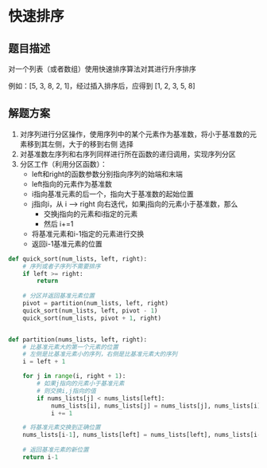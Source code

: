 

# 快速排序


## 题目描述
对一个列表（或者数组）使用快速排序算法对其进行升序排序

例如：[5, 3, 8, 2, 1]，经过插入排序后，应得到 [1, 2, 3, 5, 8]


## 解题方案


1. 对序列进行分区操作，使用序列中的某个元素作为基准数，将小于基准数的元素移到其左侧，大于的移到右侧
选择
2. 对基准数左序列和右序列同样进行所在函数的递归调用，实现序列分区
2. 分区工作（利用分区函数）：
    * left和right的函数参数分别指向序列的始端和末端
    * left指向的元素作为基准数
    * i指向基准元素的后一个，指向大于基准数的起始位置
    * j指向i，从 i --> right 向右迭代，如果j指向的元素小于基准数，那么
        * 交换j指向的元素和i指定的元素
        * 然后 i+=1
    * 将基准元素和i-1指定的元素进行交换
    * 返回i-1基准元素的位置

```python
def quick_sort(num_lists, left, right):
    # 序列或者子序列不需要排序
    if left >= right:
        return
    
    # 分区并返回基准元素位置
    pivot = partition(num_lists, left, right)
    quick_sort(num_lists, left, pivot - 1)
    quick_sort(num_lists, pivot + 1, right)


def partition(nums_lists, left, right):
    # 比基准元素大的第一个元素的位置
    # 左侧是比基准元素小的序列，右侧是比基准元素大的序列
    i = left + 1

    for j in range(i, right + 1):
        # 如果j指向的元素小于基准元素
        # 则交换i,j指向的值
        if nums_lists[j] < nums_lists[left]:
            nums_lists[i], nums_lists[j] = nums_lists[j], nums_lists[i]
            i += 1

    # 将基准元素交换到正确位置
    nums_lists[i-1], nums_lists[left] = nums_lists[left], nums_lists[i-1]
    
    # 返回基准元素的新位置
    return i-1
```
